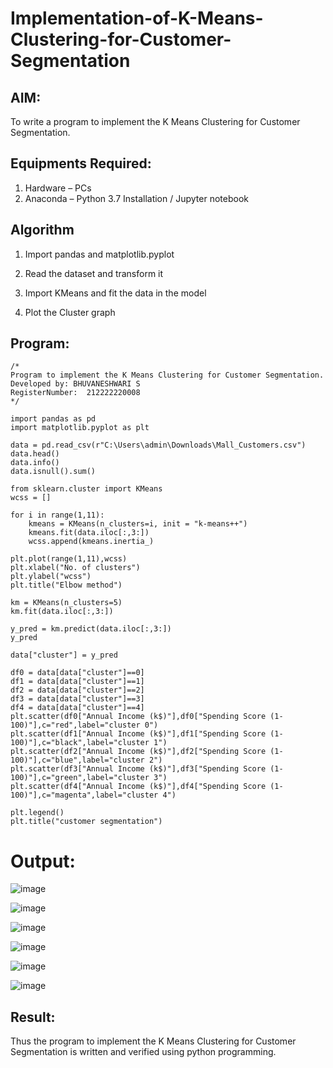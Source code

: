 # Implementation-of-K-Means-Clustering-for-Customer-Segmentation

## AIM:
To write a program to implement the K Means Clustering for Customer Segmentation.

## Equipments Required:
1. Hardware – PCs
2. Anaconda – Python 3.7 Installation / Jupyter notebook

## Algorithm
1. Import pandas and matplotlib.pyplot

2. Read the dataset and transform it

3. Import KMeans and fit the data in the model

4. Plot the Cluster graph 


## Program:
```
/*
Program to implement the K Means Clustering for Customer Segmentation.
Developed by: BHUVANESHWARI S
RegisterNumber:  212222220008
*/
```


```
import pandas as pd
import matplotlib.pyplot as plt

data = pd.read_csv(r"C:\Users\admin\Downloads\Mall_Customers.csv")
data.head()
data.info()
data.isnull().sum()

from sklearn.cluster import KMeans
wcss = []

for i in range(1,11):
    kmeans = KMeans(n_clusters=i, init = "k-means++")
    kmeans.fit(data.iloc[:,3:])
    wcss.append(kmeans.inertia_)

plt.plot(range(1,11),wcss)
plt.xlabel("No. of clusters")
plt.ylabel("wcss")
plt.title("Elbow method")

km = KMeans(n_clusters=5)
km.fit(data.iloc[:,3:])

y_pred = km.predict(data.iloc[:,3:])
y_pred

data["cluster"] = y_pred

df0 = data[data["cluster"]==0]
df1 = data[data["cluster"]==1]
df2 = data[data["cluster"]==2]
df3 = data[data["cluster"]==3]
df4 = data[data["cluster"]==4]
plt.scatter(df0["Annual Income (k$)"],df0["Spending Score (1-100)"],c="red",label="cluster 0")
plt.scatter(df1["Annual Income (k$)"],df1["Spending Score (1-100)"],c="black",label="cluster 1")
plt.scatter(df2["Annual Income (k$)"],df2["Spending Score (1-100)"],c="blue",label="cluster 2")
plt.scatter(df3["Annual Income (k$)"],df3["Spending Score (1-100)"],c="green",label="cluster 3")
plt.scatter(df4["Annual Income (k$)"],df4["Spending Score (1-100)"],c="magenta",label="cluster 4")

plt.legend()
plt.title("customer segmentation")
```
# Output:

![image](https://github.com/user-attachments/assets/b25dd3fa-4f7e-4aa3-8dae-57f8957972d4)

![image](https://github.com/user-attachments/assets/83fdd7db-9909-48f3-a7d3-2463aab12896)

![image](https://github.com/user-attachments/assets/8616e65f-4b98-4070-92ea-d3b4fcd31e58)

![image](https://github.com/user-attachments/assets/3a86fe56-0961-47e4-a4dd-105ca3678bcb)

![image](https://github.com/user-attachments/assets/fdf9fb6d-6276-4b82-afd1-fd4559008178)

![image](https://github.com/user-attachments/assets/77622b32-0d12-4966-afd7-ce401f4c8699)


## Result:
Thus the program to implement the K Means Clustering for Customer Segmentation is written and verified using python programming.
